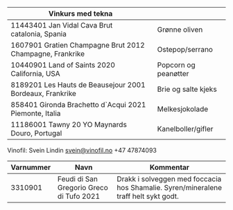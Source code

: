 | Vinkurs med tekna |  |
| ---------------------------------------------------------- | -------------------- |
| 11443401 Jan Vidal Cava Brut<br>catalonia, Spania          | Grønne oliven        |
| 1607901 Gratien Champagne Brut 2012 Champagne, Frankrike   | Ostepop/serrano      |
| 10440901 Land of Saints 2020<br>California, USA            | Popcorn og peanøtter |
| 8189201 Les Hauts de Beausejour 2001 Bordeaux, Frankrike   | Brie og salte kjeks  |
| 858401 Gironda Brachetto d\`Acqui 2021<br>Piemonte, Italia | Melkesjokolade       |
| 11186001 Tawny 20 YO Maynards<br>Douro, Portugal           | Kanelboller/gifler   |


Vinofil: Svein Lindin svein@vinofil.no +47 47874093

| Varnummer | Navn | Kommentar |
|-|-|-|
| 3310901 | Feudi di San Gregorio Greco di Tufo 2021 | Drakk i solveggen med foccacia hos Shamalie. Syren/mineralene traff helt sykt godt. |

